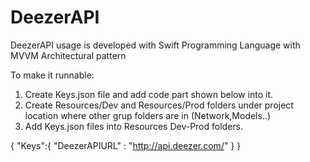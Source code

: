 # DeezerAPI
DeezerAPI usage is developed with Swift Programming Language with MVVM Architectural pattern


To make it runnable:

1) Create Keys.json file and add code part shown below into it.
2) Create Resources/Dev and Resources/Prod folders under project location where other grup folders are in (Network,Models..)
3) Add Keys.json files into Resources Dev-Prod folders. 

{
    "Keys":{
        "DeezerAPIURL" :   "http://api.deezer.com/"
    }
}
